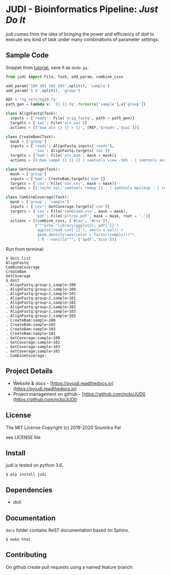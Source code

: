 # JUDI - Bioinformatics Pipeline: *Just Do It*

*judi* comes from the idea of bringing the power and efficiency of *doit* to
execute any kind of task under many combinations of parameter settings.


## Sample Code

Snippet from [tutorial](https://judi.readthedocs.io/tutorial_1.html), save it as ``dodo.py``.

```python
from judi import File, Task, add_param, combine_csvs

add_param('100 101 102 103'.split(), 'sample')
add_param('1 2'.split(), 'group')

REF = 'hg_refs/hg19.fa'
path_gen = lambda x: '{}_{}.fq'.format(x['sample'],x['group'])

class AlignFastq(Task):
  inputs = {'reads': File('orig_fastq', path = path_gen)}
  targets = {'sai': File('aln.sai')}
  actions = [('bwa aln {} {} > {}', [REF,'$reads','$sai'])]

class CreateBam(Task):
  mask = ['group']
  inputs = {'reads': AlignFastq.inputs['reads'],
             'sai': AlignFastq.targets['sai']}
  targets = {'bam': File('aln.bam', mask = mask)}
  actions = [('bwa sampe {} {} {} | samtools view -Sbh - | samtools sort - > {}', [REF,'$sai','$reads','$bam'])]

class GetCoverage(Task):
  mask = ['group']
  inputs = {'bam': CreateBam.targets['bam']}
  targets = {'cov': File('cov.csv', mask = mask)}
  actions = [('(echo val; samtools rmdup {} - | samtools mpileup - | cut -f4) > {}', ['$bam','$cov'])]

class CombineCoverage(Task):
  mask = ['group', 'sample']
  inputs = {'cov': GetCoverage.targets['cov']}
  targets = {'csv': File('combined.csv', mask = mask),
             'pdf': File('pltcov.pdf', mask = mask, root = '.')}
  actions = [(combine_csvs, ['#cov', '#csv']),
             ("""echo "library(ggplot2); pdf('{}')
              ggplot(read.csv('{}'), aes(x = val)) +
              geom_density(aes(color = factor(sample)))"\
              | R --vanilla""", ['$pdf','$csv'])]
```
Run from terminal:

```console
$ doit list
AlignFastq
CombineCoverage
CreateBam
GetCoverage
$ doit
. AlignFastq:group~1,sample~100
. AlignFastq:group~2,sample~100
. AlignFastq:group~1,sample~101
. AlignFastq:group~2,sample~101
. AlignFastq:group~1,sample~102
. AlignFastq:group~2,sample~102
. AlignFastq:group~1,sample~103
. AlignFastq:group~2,sample~103
. CreateBam:sample~100
. CreateBam:sample~102
. CreateBam:sample~103
. CreateBam:sample~101
. GetCoverage:sample~100
. GetCoverage:sample~102
. GetCoverage:sample~103
. GetCoverage:sample~101
. CombineCoverage:
```

## Project Details

 - Website & docs - [https://pyjudi.readthedocs.io](https://pyjudi.readthedocs.io)
 - Project management on github - [https://github.com/ncbi/JUDI](https://github.com/ncbi/JUDI)

## License

The MIT License
Copyright (c) 2019-2020 Soumitra Pal

see LICENSE file


## Install

*judi* is tested on python 3.6.

```console
$ pip install judi
```

## Dependencies

- doit

## Documentation

``docs`` folder contains ReST documentation based on Sphinx.

```console
$ make html
```

## Contributing

On github create pull requests using a named feature branch.
